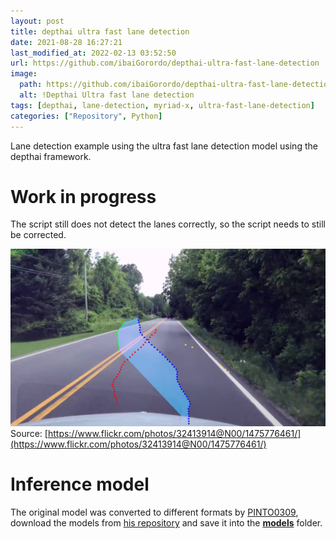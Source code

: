 ```yaml
---
layout: post
title: depthai ultra fast lane detection
date: 2021-08-28 16:27:21 
last_modified_at: 2022-02-13 03:52:50 
url: https://github.com/ibaiGorordo/depthai-ultra-fast-lane-detection
image:
  path: https://github.com/ibaiGorordo/depthai-ultra-fast-lane-detection/raw/main/doc/img/output.jpg
  alt: !Depthai Ultra fast lane detection
tags: [depthai, lane-detection, myriad-x, ultra-fast-lane-detection]
categories: ["Repository", Python]
---
```

 Lane detection example using the ultra fast lane detection model using the depthai framework.

# Work in progress
The script still does not detect the lanes correctly, so the script needs to still be corrected.

![!Depthai Ultra fast lane detection](https://github.com/ibaiGorordo/depthai-ultra-fast-lane-detection/raw/main/doc/img/output.jpg)
Source: [https://www.flickr.com/photos/32413914@N00/1475776461/](https://www.flickr.com/photos/32413914@N00/1475776461/)

# Inference model
The original model was converted to different formats by [PINTO0309](https://github.com/PINTO0309), download the models from [his repository](https://github.com/PINTO0309/PINTO_model_zoo/tree/main/140_Ultra-Fast-Lane-Detection) and save it into the **[models](https://github.com/ibaiGorordo/depthai-ultra-fast-lane-detection/tree/main/models)** folder. 
